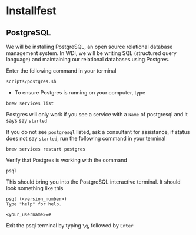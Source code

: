 # Installfest

## PostgreSQL

We will be installing PostgreSQL, an open source relational database management system. In WDI, we will be writing SQL (structured query language) and maintaining our relational databases using Postgres.

Enter the following command in your terminal
```
scripts/postgres.sh
```

-   To ensure Postgres is running on your computer, type
```
brew services list
```
Postgres will only work if you see a service with a `Name` of postgresql and it says say `started`

If you do not see `postgresql` listed, ask a consultant for assistance, if status does not say `started`, run the following command in your terminal
```
brew services restart postgres
```

Verify that Postgres is working with the command
```
psql
```

This should bring you into the PostgreSQL interactive terminal. It should look something like this
```
psql (<version_number>)
Type "help" for help.

<your_username>=#
```

Exit the psql terminal by typing `\q`, followed by `Enter`
